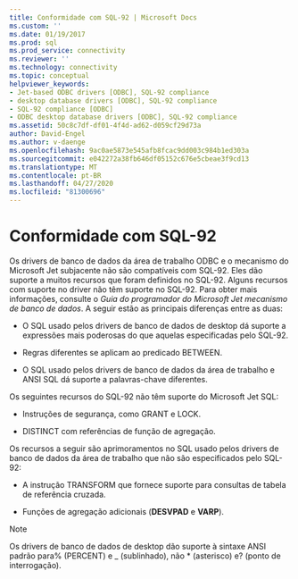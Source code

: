 ```yaml
---
title: Conformidade com SQL-92 | Microsoft Docs
ms.custom: ''
ms.date: 01/19/2017
ms.prod: sql
ms.prod_service: connectivity
ms.reviewer: ''
ms.technology: connectivity
ms.topic: conceptual
helpviewer_keywords:
- Jet-based ODBC drivers [ODBC], SQL-92 compliance
- desktop database drivers [ODBC], SQL-92 compliance
- SQL-92 compliance [ODBC]
- ODBC desktop database drivers [ODBC], SQL-92 compliance
ms.assetid: 50c8c7df-df01-4f4d-ad62-d059cf29d73a
author: David-Engel
ms.author: v-daenge
ms.openlocfilehash: 9ac0ae5873e545afb8fcac9dd003c984b1ed303a
ms.sourcegitcommit: e042272a38fb646df05152c676e5cbeae3f9cd13
ms.translationtype: MT
ms.contentlocale: pt-BR
ms.lasthandoff: 04/27/2020
ms.locfileid: "81300696"
---
```

# <a name="sql-92-compliance"></a>Conformidade com SQL-92
Os drivers de banco de dados da área de trabalho ODBC e o mecanismo do Microsoft Jet subjacente não são compatíveis com SQL-92. Eles dão suporte a muitos recursos que foram definidos no SQL-92. Alguns recursos com suporte no driver não têm suporte no SQL-92. Para obter mais informações, consulte o *Guia do programador do Microsoft Jet mecanismo de banco de dados*. A seguir estão as principais diferenças entre as duas:  
  
-   O SQL usado pelos drivers de banco de dados de desktop dá suporte a expressões mais poderosas do que aquelas especificadas pelo SQL-92.  
  
-   Regras diferentes se aplicam ao predicado BETWEEN.  
  
-   O SQL usado pelos drivers de banco de dados da área de trabalho e ANSI SQL dá suporte a palavras-chave diferentes.  
  
 Os seguintes recursos do SQL-92 não têm suporte do Microsoft Jet SQL:  
  
-   Instruções de segurança, como GRANT e LOCK.  
  
-   DISTINCT com referências de função de agregação.  
  
 Os recursos a seguir são aprimoramentos no SQL usado pelos drivers de banco de dados da área de trabalho que não são especificados pelo SQL-92:  
  
-   A instrução TRANSFORM que fornece suporte para consultas de tabela de referência cruzada.  
  
-   Funções de agregação adicionais (**DESVPAD** e **VARP**).  
  
> [!NOTE]  
>  Os drivers de banco de dados de desktop dão suporte à sintaxe ANSI padrão para% (PERCENT) e _ (sublinhado), não * (asterisco) e? (ponto de interrogação).

